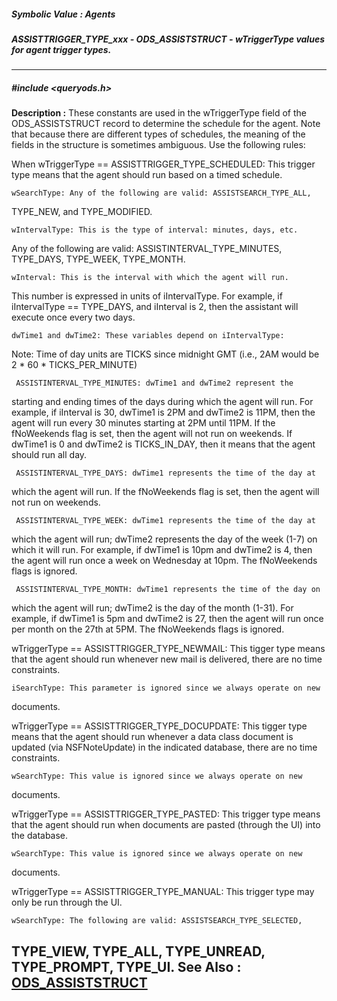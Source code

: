 ##### Symbolic Value : Agents
##### ASSISTTRIGGER_TYPE_xxx - ODS_ASSISTSTRUCT - wTriggerType values for agent trigger types.
---
##### #include <queryods.h>
**Description :**
These constants are used in the wTriggerType field of the ODS_ASSISTSTRUCT 
record to determine the schedule for the agent.  Note that because there are 
different types of schedules, the meaning of the fields in the structure is 
sometimes ambiguous. Use the following rules:

When wTriggerType == ASSISTTRIGGER_TYPE_SCHEDULED:
 This trigger type means that the agent should run based on a timed schedule.

	wSearchType: Any of the following are valid: ASSISTSEARCH_TYPE_ALL, 
TYPE_NEW, and
	 TYPE_MODIFIED.

	wIntervalType: This is the type of interval: minutes, days, etc.
  Any of the following are valid: ASSISTINTERVAL_TYPE_MINUTES, TYPE_DAYS, 
TYPE_WEEK,
	 TYPE_MONTH.

	wInterval: This is the interval with which the agent will run.
  This number is expressed in units of iIntervalType. For example, if 
iIntervalType == TYPE_DAYS,
	 and iInterval is 2, then the assistant will execute once every two 
days.

	dwTime1 and dwTime2: These variables depend on iIntervalType:
  Note: Time of day units are TICKS since midnight GMT
	 (i.e., 2AM would be 2 * 60 * TICKS_PER_MINUTE)

	 ASSISTINTERVAL_TYPE_MINUTES: dwTime1 and dwTime2 represent the 
starting and
	 ending times of the days during which the agent will run. For example, 
if iInterval is 30, dwTime1
	 is 2PM and dwTime2 is 11PM, then the agent will run every 30 minutes 
starting at 2PM until
	 11PM. If the fNoWeekends flag is set, then the agent will not run on 
weekends. If dwTime1 is 0
	 and dwTime2 is TICKS_IN_DAY, then it means that the agent should run 
all day.

	 ASSISTINTERVAL_TYPE_DAYS: dwTime1 represents the time of the day at 
which the
	 agent will run. If the fNoWeekends flag is set, then the agent will 
not run on weekends.

	 ASSISTINTERVAL_TYPE_WEEK: dwTime1 represents the time of the day at 
which the
	 agent will run; dwTime2 represents the day of the week (1-7) on which 
it will run. For example, if
  dwTime1 is 10pm and dwTime2 is 4, then the agent will run once a week on 
Wednesday at
	 10pm. The fNoWeekends flags is ignored.

	 ASSISTINTERVAL_TYPE_MONTH: dwTime1 represents the time of the day on 
which the
	 agent will run; dwTime2 is the day of the month (1-31). For example, 
if dwTime1 is 5pm and
	 dwTime2 is 27, then the agent will run once per month on the 27th at 
5PM. The fNoWeekends
	 flags is ignored.

wTriggerType == ASSISTTRIGGER_TYPE_NEWMAIL:
 This tigger type means that the agent should run whenever new mail is 
delivered, there are no time
	constraints.

	iSearchType: This parameter is ignored since we always operate on new 
documents.

wTriggerType == ASSISTTRIGGER_TYPE_DOCUPDATE:
 This tigger type means that the agent should run whenever a data class 
document is updated (via
	NSFNoteUpdate) in the indicated database, there are no time constraints.

	wSearchType: This value is ignored since we always operate on new 
documents.

wTriggerType == ASSISTTRIGGER_TYPE_PASTED:
 This trigger type means that the agent should run when documents are pasted 
(through the UI) into the
	database.

	wSearchType: This value is ignored since we always operate on new 
documents.

wTriggerType == ASSISTTRIGGER_TYPE_MANUAL:
 This trigger type may only be run through the UI.

	wSearchType: The following are valid: ASSISTSEARCH_TYPE_SELECTED, 
TYPE_VIEW, TYPE_ALL,
	 TYPE_UNREAD, TYPE_PROMPT, TYPE_UI.
**See Also :**
[ODS_ASSISTSTRUCT](D:/md_files/ODS_ASSISTSTRUCT.md)
---
